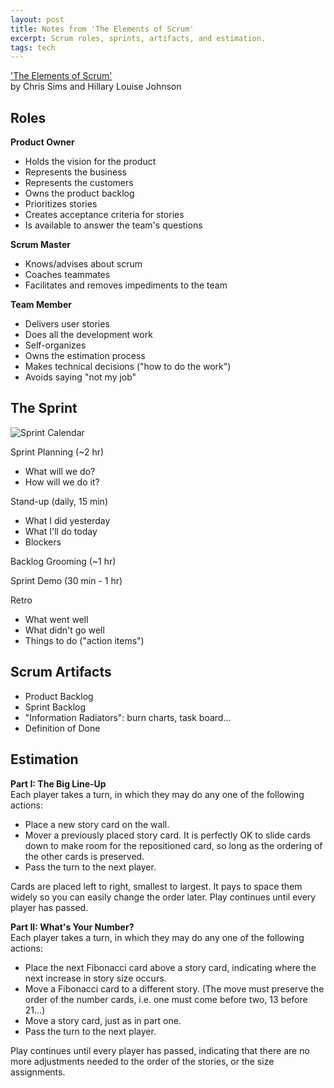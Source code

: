 ```yaml
---
layout: post
title: Notes from 'The Elements of Scrum'
excerpt: Scrum roles, sprints, artifacts, and estimation.
tags: tech
---
```


['The Elements of Scrum'](http://www.agilelearninglabs.com/resources/the-elements-of-scrum/)  
by Chris Sims and Hillary Louise Johnson  

## Roles  
**Product Owner**  
* Holds the vision for the product
* Represents the business
* Represents the customers
* Owns the product backlog
* Prioritizes stories
* Creates acceptance criteria for stories
* Is available to answer the team's questions

**Scrum Master**  
* Knows/advises about scrum
* Coaches teammates
* Facilitates and removes impediments to the team

**Team Member**  
* Delivers user stories
* Does all the development work
* Self-organizes
* Owns the estimation process
* Makes technical decisions ("how to do the work")
* Avoids saying "not my job"


## The Sprint  
![Sprint Calendar](/images/sprint-schedule.jpg "Sprint Calendar")

Sprint Planning (~2 hr)
* What will we do?
* How will we do it?

Stand-up (daily, 15 min)  
* What I did yesterday
* What I'll do today
* Blockers 

Backlog Grooming (~1 hr)

Sprint Demo (30 min - 1 hr)

Retro
* What went well
* What didn't go well
* Things to do ("action items")

 
## Scrum Artifacts
* Product Backlog  
* Sprint Backlog  
* "Information Radiators": burn charts, task board...  
* Definition of Done  


## Estimation
**Part I: The Big Line-Up**  
Each player takes a turn, in which they may do any one of the following actions:
* Place a new story card on the wall.
* Mover a previously placed story card. It is perfectly OK to slide cards down to make room for the repositioned card, so long as the ordering of the other cards is preserved.
* Pass the turn to the next player.

Cards are placed left to right, smallest to largest. It pays to space them widely so you can easily change the order later. Play continues until every player has passed.

**Part II: What's Your Number?**  
Each player takes a turn, in which they may do any one of the following actions:
* Place the next Fibonacci card above a story card, indicating where the next increase in story size occurs.
* Move a Fibonacci card to a different story. (The move must preserve the order of the number cards, i.e. one must come before two, 13 before 21...)
* Move a story card, just as in part one.
* Pass the turn to the next player.

Play continues until every player has passed, indicating that there are no more adjustments needed to the order of the stories, or the size assignments.
